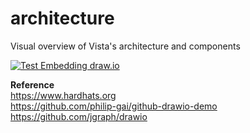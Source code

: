 # architecture
Visual overview of Vista's architecture and components


[![Test Embedding draw.io](./Test%20Embedding.drawio.svg)](https://app.diagrams.net/#Hphilip-gai/github-drawio/main/Test%20Embedding.drawio.svg)



__Reference__  
https://www.hardhats.org  
https://github.com/philip-gai/github-drawio-demo  
https://github.com/jgraph/drawio

